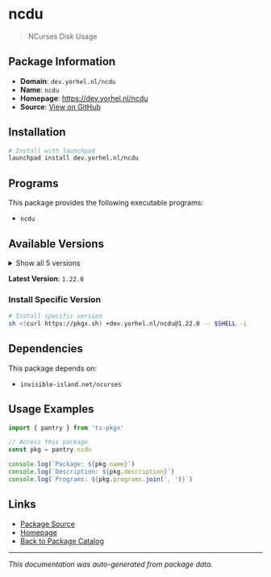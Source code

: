 # ncdu

> NCurses Disk Usage

## Package Information

- **Domain**: `dev.yorhel.nl/ncdu`
- **Name**: `ncdu`
- **Homepage**: https://dev.yorhel.nl/ncdu
- **Source**: [View on GitHub](https://github.com/pkgxdev/pantry/tree/main/projects/dev.yorhel.nl/ncdu/package.yml)

## Installation

```bash
# Install with launchpad
launchpad install dev.yorhel.nl/ncdu
```

## Programs

This package provides the following executable programs:

- `ncdu`

## Available Versions

<details>
<summary>Show all 5 versions</summary>

- `1.22.0`, `1.21.0`, `1.20.0`, `1.19.0`, `1.18.1`

</details>

**Latest Version**: `1.22.0`

### Install Specific Version

```bash
# Install specific version
sh <(curl https://pkgx.sh) +dev.yorhel.nl/ncdu@1.22.0 -- $SHELL -i
```

## Dependencies

This package depends on:

- `invisible-island.net/ncurses`

## Usage Examples

```typescript
import { pantry } from 'ts-pkgx'

// Access this package
const pkg = pantry.ncdu

console.log(`Package: ${pkg.name}`)
console.log(`Description: ${pkg.description}`)
console.log(`Programs: ${pkg.programs.join(', ')}`)
```

## Links

- [Package Source](https://github.com/pkgxdev/pantry/tree/main/projects/dev.yorhel.nl/ncdu/package.yml)
- [Homepage](https://dev.yorhel.nl/ncdu)
- [Back to Package Catalog](../../../package-catalog.md)

---

*This documentation was auto-generated from package data.*
